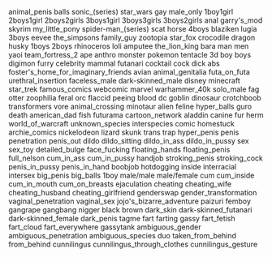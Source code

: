 animal_penis balls sonic_(series) star_wars gay male_only 1boy1girl 2boys1girl 2boys2girls 3boys1girl 3boys3girls 3boys2girls anal garry's_mod skyrim my_little_pony spider-man_(series) scat horse 4boys blaziken lugia 3boys eevee the_simpsons family_guy zootopia star_fox crocodile dragon husky 1boys 2boys rhinoceros loli amputee the_lion_king bara man men yaoi team_fortress_2 ape anthro monster pokemon tentacle 3d boy boys digimon furry celebrity mammal futanari cocktail cock dick abs foster's_home_for_imaginary_friends avian animal_genitalia futa_on_futa urethral_insertion faceless_male dark-skinned_male disney minecraft star_trek famous_comics webcomic marvel warhammer_40k solo_male fag otter zoophilia feral orc flaccid peeing blood dc goblin dinosaur crotchboob transformers vore animal_crossing minotaur alien feline hyper_balls guro death american_dad fish futurama cartoon_network aladdin canine fur herm world_of_warcraft unknown_species interspecies comic homestuck archie_comics nickelodeon lizard skunk trans trap hyper_penis penis penetration penis_out dildo dildo_sitting dildo_in_ass dildo_in_pussy sex sex_toy detailed_bulge face_fucking floating_hands floating_penis full_nelson cum_in_ass cum_in_pussy handjob stroking_penis stroking_cock penis_in_pussy penis_in_hand boobjob hotdogging inside interracial intersex big_penis big_balls 1boy male/male male/female cum cum_inside cum_in_mouth cum_on_breasts ejaculation cheating cheating_wife cheating_husband cheating_girlfriend genderswap gender_transformation vaginal_penetration vaginal_sex jojo's_bizarre_adventure paizuri femboy gangrape gangbang nigger black brown dark_skin dark-skinned_futanari dark-skinned_female dark_penis tagme fart farting gassy fart_fetish fart_cloud fart_everywhere gassytank ambiguous_gender ambiguous_penetration ambiguous_species duo taken_from_behind from_behind cunnilingus cunnilingus_through_clothes cunnilingus_gesture 
